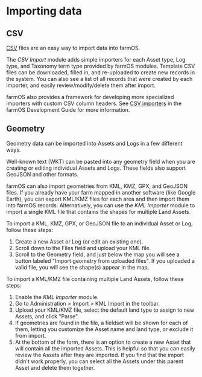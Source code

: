 # Importing data

## CSV

[CSV](https://en.wikipedia.org/wiki/Comma-separated_values) files are an easy
way to import data into farmOS.

The *CSV Import* module adds simple importers for each Asset type, Log type,
and Taxonomy term type provided by farmOS modules. Template CSV files can be
downloaded, filled in, and re-uploaded to create new records in the system.
You can also see a list of all records that were created by each importer,
and easily review/modify/delete them after import.

farmOS also provides a framework for developing more specialized importers with
custom CSV column headers. See [CSV importers](/development/module/csv) in the
farmOS Development Guide for more information.

## Geometry

Geometry data can be imported into Assets and Logs in a few different ways.

Well-known text (WKT) can be pasted into any geometry field when you are
creating or editing individual Assets and Logs. These fields also support
GeoJSON and other formats.

farmOS can also import geometries from KML, KMZ, GPX, and GeoJSON files. If you
already have your farm mapped in another software (like Google Earth), you can
export KML/KMZ files for each area and then import them into farmOS records.
Alternatively, you can use the *KML Importer* module to import a single KML
file that contains the shapes for multiple Land Assets.

To import a KML, KMZ, GPX, or GeoJSON file to an individual Asset or Log,
follow these steps:

1. Create a new Asset or Log (or edit an existing one).
2. Scroll down to the Files field and upload your KML file.
3. Scroll to the Geometry field, and just below the map you will see a button
   labeled "Import geometry from uploaded files". If you uploaded a valid file,
   you will see the shape(s) appear in the map.

To import a KML/KMZ file containing multiple Land Assets, follow these steps:

1. Enable the *KML Importer* module.
2. Go to Administration > Import > KML Import in the toolbar.
3. Upload your KML/KMZ file, select the default land type to assign to new
   Assets, and click "Parse".
4. If geometries are found in the file, a fieldset will be shown for each of
   them, letting you customize the Asset name and land type, or exclude it from
   import.
5. At the bottom of the form, there is an option to create a new Asset that
   will contain all the imported Assets. This is helpful so that you can easily
   review the Assets after they are imported. If you find that the import
   didn't work properly, you can select all the Assets under this parent Asset
   and delete them together.
